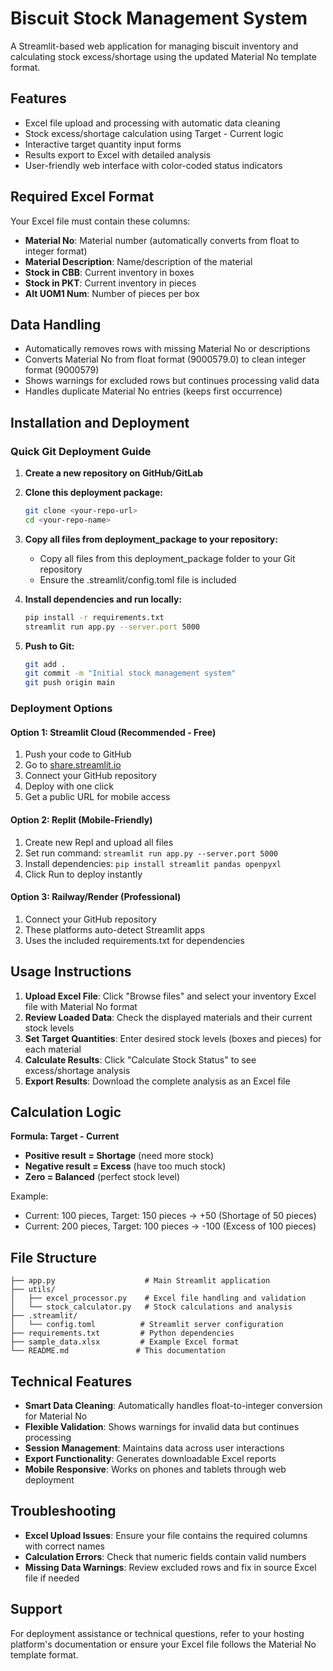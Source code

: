 # Biscuit Stock Management System

A Streamlit-based web application for managing biscuit inventory and calculating stock excess/shortage using the updated Material No template format.

## Features

- Excel file upload and processing with automatic data cleaning
- Stock excess/shortage calculation using Target - Current logic
- Interactive target quantity input forms
- Results export to Excel with detailed analysis
- User-friendly web interface with color-coded status indicators

## Required Excel Format

Your Excel file must contain these columns:
- **Material No**: Material number (automatically converts from float to integer format)
- **Material Description**: Name/description of the material
- **Stock in CBB**: Current inventory in boxes
- **Stock in PKT**: Current inventory in pieces
- **Alt UOM1 Num**: Number of pieces per box

## Data Handling
- Automatically removes rows with missing Material No or descriptions
- Converts Material No from float format (9000579.0) to clean integer format (9000579)
- Shows warnings for excluded rows but continues processing valid data
- Handles duplicate Material No entries (keeps first occurrence)

## Installation and Deployment

### Quick Git Deployment Guide

1. **Create a new repository on GitHub/GitLab**

2. **Clone this deployment package:**
   ```bash
   git clone <your-repo-url>
   cd <your-repo-name>
   ```

3. **Copy all files from deployment_package to your repository:**
   - Copy all files from this deployment_package folder to your Git repository
   - Ensure the .streamlit/config.toml file is included

4. **Install dependencies and run locally:**
   ```bash
   pip install -r requirements.txt
   streamlit run app.py --server.port 5000
   ```

5. **Push to Git:**
   ```bash
   git add .
   git commit -m "Initial stock management system"
   git push origin main
   ```

### Deployment Options

#### Option 1: Streamlit Cloud (Recommended - Free)
1. Push your code to GitHub
2. Go to [share.streamlit.io](https://share.streamlit.io)
3. Connect your GitHub repository
4. Deploy with one click
5. Get a public URL for mobile access

#### Option 2: Replit (Mobile-Friendly)
1. Create new Repl and upload all files
2. Set run command: `streamlit run app.py --server.port 5000`
3. Install dependencies: `pip install streamlit pandas openpyxl`
4. Click Run to deploy instantly

#### Option 3: Railway/Render (Professional)
1. Connect your GitHub repository
2. These platforms auto-detect Streamlit apps
3. Uses the included requirements.txt for dependencies

## Usage Instructions

1. **Upload Excel File**: Click "Browse files" and select your inventory Excel file with Material No format
2. **Review Loaded Data**: Check the displayed materials and their current stock levels
3. **Set Target Quantities**: Enter desired stock levels (boxes and pieces) for each material
4. **Calculate Results**: Click "Calculate Stock Status" to see excess/shortage analysis
5. **Export Results**: Download the complete analysis as an Excel file

## Calculation Logic

**Formula: Target - Current**
- **Positive result = Shortage** (need more stock)
- **Negative result = Excess** (have too much stock)  
- **Zero = Balanced** (perfect stock level)

Example:
- Current: 100 pieces, Target: 150 pieces → +50 (Shortage of 50 pieces)
- Current: 200 pieces, Target: 100 pieces → -100 (Excess of 100 pieces)

## File Structure

```
├── app.py                    # Main Streamlit application
├── utils/
│   ├── excel_processor.py    # Excel file handling and validation
│   └── stock_calculator.py   # Stock calculations and analysis
├── .streamlit/
│   └── config.toml          # Streamlit server configuration
├── requirements.txt         # Python dependencies
├── sample_data.xlsx         # Example Excel format
└── README.md               # This documentation
```

## Technical Features

- **Smart Data Cleaning**: Automatically handles float-to-integer conversion for Material No
- **Flexible Validation**: Shows warnings for invalid data but continues processing
- **Session Management**: Maintains data across user interactions
- **Export Functionality**: Generates downloadable Excel reports
- **Mobile Responsive**: Works on phones and tablets through web deployment

## Troubleshooting

- **Excel Upload Issues**: Ensure your file contains the required columns with correct names
- **Calculation Errors**: Check that numeric fields contain valid numbers
- **Missing Data Warnings**: Review excluded rows and fix in source Excel file if needed

## Support

For deployment assistance or technical questions, refer to your hosting platform's documentation or ensure your Excel file follows the Material No template format.
